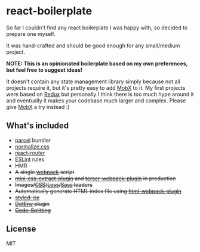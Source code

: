 # react-boilerplate

So far I couldn't find any react boilerplate I was happy with, so decided to prepare one myself.

It was hand-crafted and should be good enough for any small/medium project.

**NOTE: This is an opinionated boilerplate based on my own preferences, but feel free to suggest ideas!**

It doesn't contain any state management library simply because not all projects require it, but it's pretty easy to add [MobX](https://mobx.js.org/) to it. My first projects were based on [Redux](http://redux.js.org/) but personally I think there is too much hype around it and eventually it makes your codebase much larger and complex. Please give [MobX](https://mobx.js.org/) a try instead :)

## What's included

-   [parcel](https://parceljs.org/) bundler
-   [normalize.css](https://necolas.github.io/normalize.css/)
-   [react-router](https://reacttraining.com/react-router/)
-   [ESLint](http://eslint.org/) rules
-   HMR
-   <del>A single [webpack](https://webpack.github.io/) script</del>
-   <del>[mini-css-extract-plugin](https://github.com/webpack-contrib/mini-css-extract-plugin) and [terser-webpack-plugin](https://github.com/webpack-contrib/terser-webpack-plugin) in production</del>
-   <del>Images/[CSS](https://github.com/webpack-contrib/css-loader)/[Less](https://github.com/webpack-contrib/less-loader)/[Sass](https://github.com/webpack-contrib/sass-loader) loaders</del>
-   <del>Automatically generate HTML index file using [html-webpack-plugin](https://github.com/jantimon/html-webpack-plugin)</del>
-   <del>[styled-jsx](https://github.com/zeit/styled-jsx)</del>
-   <del>[DotEnv](https://github.com/mrsteele/dotenv-webpack) plugin</del>
-   <del>[Code-Splitting](https://reactjs.org/docs/code-splitting.html)</del>

## License

MIT
